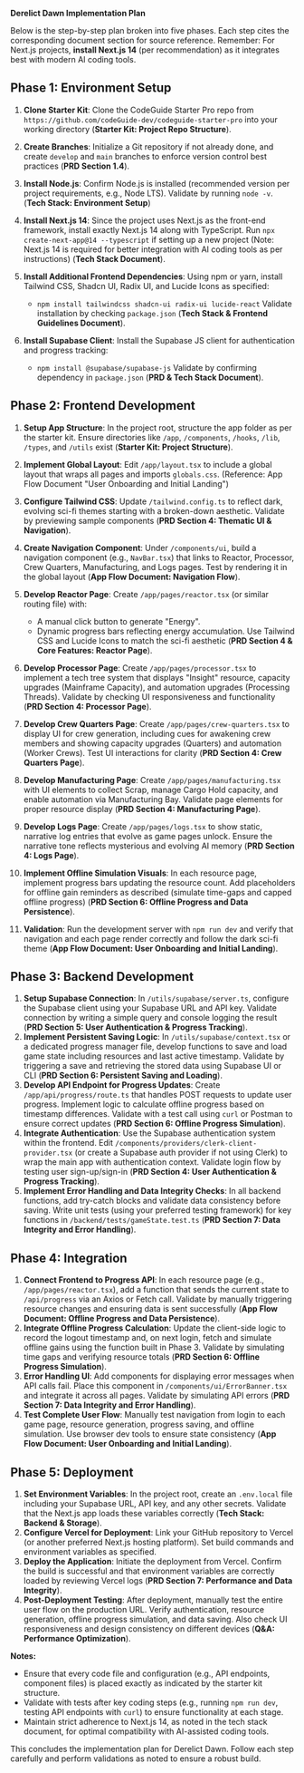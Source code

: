 **Derelict Dawn Implementation Plan**

Below is the step-by-step plan broken into five phases. Each step cites the corresponding document section for source reference. Remember: For Next.js projects, **install Next.js 14** (per recommendation) as it integrates best with modern AI coding tools.

## Phase 1: Environment Setup

1.  **Clone Starter Kit**: Clone the CodeGuide Starter Pro repo from `https://github.com/codeGuide-dev/codeguide-starter-pro` into your working directory (**Starter Kit: Project Repo Structure**).

2.  **Create Branches**: Initialize a Git repository if not already done, and create `develop` and `main` branches to enforce version control best practices (**PRD Section 1.4**).

3.  **Install Node.js**: Confirm Node.js is installed (recommended version per project requirements, e.g., Node LTS). Validate by running `node -v`. (**Tech Stack: Environment Setup**)

4.  **Install Next.js 14**: Since the project uses Next.js as the front-end framework, install exactly Next.js 14 along with TypeScript. Run `npx create-next-app@14 --typescript` if setting up a new project (Note: Next.js 14 is required for better integration with AI coding tools as per instructions) (**Tech Stack Document**).

5.  **Install Additional Frontend Dependencies**: Using npm or yarn, install Tailwind CSS, Shadcn UI, Radix UI, and Lucide Icons as specified:

    *   `npm install tailwindcss shadcn-ui radix-ui lucide-react` Validate installation by checking `package.json` (**Tech Stack & Frontend Guidelines Document**).

6.  **Install Supabase Client**: Install the Supabase JS client for authentication and progress tracking:

    *   `npm install @supabase/supabase-js` Validate by confirming dependency in `package.json` (**PRD & Tech Stack Document**).

## Phase 2: Frontend Development

1.  **Setup App Structure**: In the project root, structure the app folder as per the starter kit. Ensure directories like `/app`, `/components`, `/hooks`, `/lib`, `/types`, and `/utils` exist (**Starter Kit: Project Structure**).

2.  **Implement Global Layout**: Edit `/app/layout.tsx` to include a global layout that wraps all pages and imports `globals.css`. (Reference: App Flow Document "User Onboarding and Initial Landing")

3.  **Configure Tailwind CSS**: Update `/tailwind.config.ts` to reflect dark, evolving sci-fi themes starting with a broken-down aesthetic. Validate by previewing sample components (**PRD Section 4: Thematic UI & Navigation**).

4.  **Create Navigation Component**: Under `/components/ui`, build a navigation component (e.g., `NavBar.tsx`) that links to Reactor, Processor, Crew Quarters, Manufacturing, and Logs pages. Test by rendering it in the global layout (**App Flow Document: Navigation Flow**).

5.  **Develop Reactor Page**: Create `/app/pages/reactor.tsx` (or similar routing file) with:

    *   A manual click button to generate "Energy".
    *   Dynamic progress bars reflecting energy accumulation. Use Tailwind CSS and Lucide Icons to match the sci-fi aesthetic (**PRD Section 4 & Core Features: Reactor Page**).

6.  **Develop Processor Page**: Create `/app/pages/processor.tsx` to implement a tech tree system that displays "Insight" resource, capacity upgrades (Mainframe Capacity), and automation upgrades (Processing Threads). Validate by checking UI responsiveness and functionality (**PRD Section 4: Processor Page**).

7.  **Develop Crew Quarters Page**: Create `/app/pages/crew-quarters.tsx` to display UI for crew generation, including cues for awakening crew members and showing capacity upgrades (Quarters) and automation (Worker Crews). Test UI interactions for clarity (**PRD Section 4: Crew Quarters Page**).

8.  **Develop Manufacturing Page**: Create `/app/pages/manufacturing.tsx` with UI elements to collect Scrap, manage Cargo Hold capacity, and enable automation via Manufacturing Bay. Validate page elements for proper resource display (**PRD Section 4: Manufacturing Page**).

9.  **Develop Logs Page**: Create `/app/pages/logs.tsx` to show static, narrative log entries that evolve as game pages unlock. Ensure the narrative tone reflects mysterious and evolving AI memory (**PRD Section 4: Logs Page**).

10. **Implement Offline Simulation Visuals**: In each resource page, implement progress bars updating the resource count. Add placeholders for offline gain reminders as described (simulate time-gaps and capped offline progress) (**PRD Section 6: Offline Progress and Data Persistence**).

11. **Validation**: Run the development server with `npm run dev` and verify that navigation and each page render correctly and follow the dark sci-fi theme (**App Flow Document: User Onboarding and Initial Landing**).

## Phase 3: Backend Development

1.  **Setup Supabase Connection**: In `/utils/supabase/server.ts`, configure the Supabase client using your Supabase URL and API key. Validate connection by writing a simple query and console logging the result (**PRD Section 5: User Authentication & Progress Tracking**).
2.  **Implement Persistent Saving Logic**: In `/utils/supabase/context.tsx` or a dedicated progress manager file, develop functions to save and load game state including resources and last active timestamp. Validate by triggering a save and retrieving the stored data using Supabase UI or CLI (**PRD Section 6: Persistent Saving and Loading**).
3.  **Develop API Endpoint for Progress Updates**: Create `/app/api/progress/route.ts` that handles POST requests to update user progress. Implement logic to calculate offline progress based on timestamp differences. Validate with a test call using `curl` or Postman to ensure correct updates (**PRD Section 6: Offline Progress Simulation**).
4.  **Integrate Authentication**: Use the Supabase authentication system within the frontend. Edit `/components/providers/clerk-client-provider.tsx` (or create a Supabase auth provider if not using Clerk) to wrap the main app with authentication context. Validate login flow by testing user sign-up/sign-in (**PRD Section 4: User Authentication & Progress Tracking**).
5.  **Implement Error Handling and Data Integrity Checks**: In all backend functions, add try-catch blocks and validate data consistency before saving. Write unit tests (using your preferred testing framework) for key functions in `/backend/tests/gameState.test.ts` (**PRD Section 7: Data Integrity and Error Handling**).

## Phase 4: Integration

1.  **Connect Frontend to Progress API**: In each resource page (e.g., `/app/pages/reactor.tsx`), add a function that sends the current state to `/api/progress` via an Axios or Fetch call. Validate by manually triggering resource changes and ensuring data is sent successfully (**App Flow Document: Offline Progress and Data Persistence**).
2.  **Integrate Offline Progress Calculation**: Update the client-side logic to record the logout timestamp and, on next login, fetch and simulate offline gains using the function built in Phase 3. Validate by simulating time gaps and verifying resource totals (**PRD Section 6: Offline Progress Simulation**).
3.  **Error Handling UI**: Add components for displaying error messages when API calls fail. Place this component in `/components/ui/ErrorBanner.tsx` and integrate it across all pages. Validate by simulating API errors (**PRD Section 7: Data Integrity and Error Handling**).
4.  **Test Complete User Flow**: Manually test navigation from login to each game page, resource generation, progress saving, and offline simulation. Use browser dev tools to ensure state consistency (**App Flow Document: User Onboarding and Initial Landing**).

## Phase 5: Deployment

1.  **Set Environment Variables**: In the project root, create an `.env.local` file including your Supabase URL, API key, and any other secrets. Validate that the Next.js app loads these variables correctly (**Tech Stack: Backend & Storage**).
2.  **Configure Vercel for Deployment**: Link your GitHub repository to Vercel (or another preferred Next.js hosting platform). Set build commands and environment variables as specified.
3.  **Deploy the Application**: Initiate the deployment from Vercel. Confirm the build is successful and that environment variables are correctly loaded by reviewing Vercel logs (**PRD Section 7: Performance and Data Integrity**).
4.  **Post-Deployment Testing**: After deployment, manually test the entire user flow on the production URL. Verify authentication, resource generation, offline progress simulation, and data saving. Also check UI responsiveness and design consistency on different devices (**Q&A: Performance Optimization**).

**Notes:**

*   Ensure that every code file and configuration (e.g., API endpoints, component files) is placed exactly as indicated by the starter kit structure.
*   Validate with tests after key coding steps (e.g., running `npm run dev`, testing API endpoints with `curl`) to ensure functionality at each stage.
*   Maintain strict adherence to Next.js 14, as noted in the tech stack document, for optimal compatibility with AI-assisted coding tools.

This concludes the implementation plan for Derelict Dawn. Follow each step carefully and perform validations as noted to ensure a robust build.
